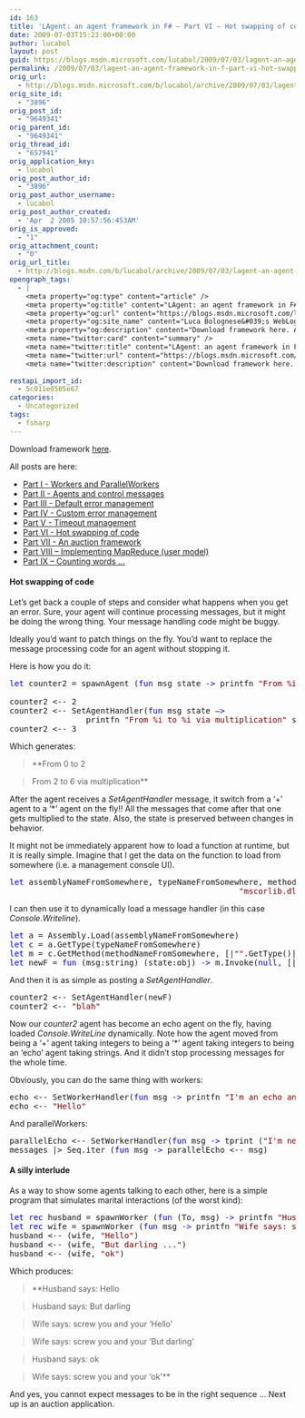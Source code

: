 ```yaml
---
id: 163
title: 'LAgent: an agent framework in F# – Part VI – Hot swapping of code (and something silly)'
date: 2009-07-03T15:23:00+00:00
author: lucabol
layout: post
guid: https://blogs.msdn.microsoft.com/lucabol/2009/07/03/lagent-an-agent-framework-in-f-part-vi-hot-swapping-of-code-and-something-silly/
permalink: /2009/07/03/lagent-an-agent-framework-in-f-part-vi-hot-swapping-of-code-and-something-silly/
orig_url:
  - http://blogs.msdn.microsoft.com/b/lucabol/archive/2009/07/03/lagent-an-agent-framework-in-f-part-vi-hot-swapping-of-code-and-something-silly.aspx
orig_site_id:
  - "3896"
orig_post_id:
  - "9649341"
orig_parent_id:
  - "9649341"
orig_thread_id:
  - "657941"
orig_application_key:
  - lucabol
orig_post_author_id:
  - "3896"
orig_post_author_username:
  - lucabol
orig_post_author_created:
  - 'Apr  2 2005 10:57:56:453AM'
orig_is_approved:
  - "1"
orig_attachment_count:
  - "0"
orig_url_title:
  - http://blogs.msdn.com/b/lucabol/archive/2009/07/03/lagent-an-agent-framework-in-f-part-vi-hot-swapping-of-code-and-something-silly.aspx
opengraph_tags:
  - |
    <meta property="og:type" content="article" />
    <meta property="og:title" content="LAgent: an agent framework in F# &ndash; Part VI &ndash; Hot swapping of code (and something silly)" />
    <meta property="og:url" content="https://blogs.msdn.microsoft.com/lucabol/2009/07/03/lagent-an-agent-framework-in-f-part-vi-hot-swapping-of-code-and-something-silly/" />
    <meta property="og:site_name" content="Luca Bolognese&#039;s WebLog" />
    <meta property="og:description" content="Download framework here. All posts are here: Part I  - Workers and ParallelWorkers Part II  - Agents and control messages Part III  - Default error management Part IV  - Custom error management Part V  - Timeout management Part VI  - Hot swapping of code Part VII  - An auction framework Part VIII – Implementing MapReduce..." />
    <meta name="twitter:card" content="summary" />
    <meta name="twitter:title" content="LAgent: an agent framework in F# &ndash; Part VI &ndash; Hot swapping of code (and something silly)" />
    <meta name="twitter:url" content="https://blogs.msdn.microsoft.com/lucabol/2009/07/03/lagent-an-agent-framework-in-f-part-vi-hot-swapping-of-code-and-something-silly/" />
    <meta name="twitter:description" content="Download framework here. All posts are here: Part I  - Workers and ParallelWorkers Part II  - Agents and control messages Part III  - Default error management Part IV  - Custom error management Part V  - Timeout management Part VI  - Hot swapping of code Part VII  - An auction framework Part VIII – Implementing MapReduce..." />
    
restapi_import_id:
  - 5c011e0505e67
categories:
  - Uncategorized
tags:
  - fsharp
---
```

Download framework [here](http://code.msdn.microsoft.com/LAgent).

All posts are here:

  * [Part I  - Workers and ParallelWorkers](http://blogs.msdn.com/lucabol/archive/2009/05/29/lagent-an-agent-framework-in-f-part-i-workers-and-parallelworkers.aspx) 
  * [Part II  - Agents and control messages](http://blogs.msdn.com/lucabol/archive/2009/06/05/lagent-an-agent-framework-in-f-part-ii-agents-and-control-messages.aspx) 
  * [Part III  - Default error management](http://blogs.msdn.com/lucabol/archive/2009/06/12/lagent-an-agent-framework-in-f-part-iii-default-error-management.aspx) 
  * [Part IV  - Custom error management](http://blogs.msdn.com/lucabol/archive/2009/06/19/lagent-an-agent-framework-in-f-part-iv-custom-error-management.aspx) 
  * [Part V  - Timeout management](http://blogs.msdn.com/lucabol/archive/2009/06/26/lagent-an-agent-framework-in-f-part-v-timeout-management.aspx) 
  * [Part VI  - Hot swapping of code](http://blogs.msdn.com/lucabol/archive/2009/07/03/lagent-an-agent-framework-in-f-part-vi-hot-swapping-of-code-and-something-silly.aspx) 
  * [Part VII  - An auction framework](http://blogs.msdn.com/lucabol/archive/2009/07/10/lagent-an-agent-framework-in-f-part-vii-an-auction-application.aspx) 
  * [Part VIII – Implementing MapReduce (user model)](http://blogs.msdn.com/lucabol/archive/2009/09/04/lagent-an-agent-framework-in-f-part-viii-implementing-mapreduce-user-model.aspx) 
  * [Part IX – Counting words …](http://blogs.msdn.com/lucabol/archive/2009/09/18/lagent-an-agent-framework-in-f-part-ix-counting-words.aspx)&#160; 

#### Hot swapping of code

Let’s get back a couple of steps and consider what happens when you get an error. Sure, your agent will continue processing messages, but it might be doing the wrong thing. Your message handling code might be buggy.

Ideally you’d want to patch things on the fly. You’d want to replace the message processing code for an agent without stopping it.

Here is how you do it:

<pre class="code"><span style="color:blue;">let </span>counter2 = spawnAgent (<span style="color:blue;">fun </span>msg state <span style="color:blue;">-&gt; </span>printfn <span style="color:maroon;">"From %i to %i" </span>state (state + msg);<br />                                                                              state + msg) 0
counter2 &lt;-- 2
counter2 &lt;-- SetAgentHandler(<span style="color:blue;">fun </span>msg state –<span style="color:blue;">&gt;<br />                </span>printfn <span style="color:maroon;">"From %i to %i via multiplication" </span>state (state * msg); msg * state)
counter2 &lt;-- 3</pre>



Which generates:

> **From 0 to 2
        
>   
> From 2 to 6 via multiplication**

After the agent receives a _SetAgentHandler_ message, it switch from a ‘+’ agent to a ‘*’ agent on the fly!! All the messages that come after that one gets multiplied to the state. Also, the state is preserved between changes in behavior.

It might not be immediately apparent how to load a function at runtime, but it is really simple. Imagine that I get the data on the function to load from somewhere (i.e. a management console UI).

<pre class="code"><span style="color:blue;">let </span>assemblyNameFromSomewhere, typeNameFromSomewhere, methodNameFromSomewhere = <br />                                                <span style="color:maroon;">"mscorlib.dll"</span>, <span style="color:maroon;">"System.Console"</span>, <span style="color:maroon;">"WriteLine"</span></pre>

I can then use it to dynamically load a message handler (in this case _Console.Writeline_).

<pre class="code"><span style="color:blue;">let </span>a = Assembly.Load(assemblyNameFromSomewhere)
<span style="color:blue;">let </span>c = a.GetType(typeNameFromSomewhere)
<span style="color:blue;">let </span>m = c.GetMethod(methodNameFromSomewhere, [|<span style="color:maroon;">""</span>.GetType()|])
<span style="color:blue;">let </span>newF = <span style="color:blue;">fun </span>(msg:string) (state:obj) <span style="color:blue;">-&gt; </span>m.Invoke(<span style="color:blue;">null</span>, [| (msg:&gt;obj) |])</pre>

And then it is as simple as posting a _SetAgentHandler_.

<pre class="code">counter2 &lt;-- SetAgentHandler(newF)
counter2 &lt;-- <span style="color:maroon;">"blah"</span></pre>

Now our _counter2_ agent has become an echo agent on the fly, having loaded _Console.WriteLine_ dynamically. Note how the agent moved from being a ‘+’ agent taking integers to being a ‘*’ agent taking integers to being an ‘echo’ agent taking strings. And it didn’t stop processing messages for the whole time.

Obviously, you can do the same thing with workers:

<pre class="code">echo &lt;-- SetWorkerHandler(<span style="color:blue;">fun </span>msg <span style="color:blue;">-&gt; </span>printfn <span style="color:maroon;">"I'm an echo and I say: %s" </span>msg)
echo &lt;-- <span style="color:maroon;">"Hello"</span></pre>

And parallelWorkers:

<pre class="code">parallelEcho &lt;-- SetWorkerHandler(<span style="color:blue;">fun </span>msg <span style="color:blue;">-&gt; </span>tprint (<span style="color:maroon;">"I'm new and " </span>+ msg))
messages |&gt; Seq.iter (<span style="color:blue;">fun </span>msg <span style="color:blue;">-&gt; </span>parallelEcho &lt;-- msg)</pre>

#### A silly interlude

As a way to show some agents talking to each other, here is a simple program that simulates marital interactions (of the worst kind):

<pre class="code"><span style="color:blue;">let rec </span>husband = spawnWorker (<span style="color:blue;">fun </span>(To, msg) <span style="color:blue;">-&gt; </span>printfn <span style="color:maroon;">"Husband says: %s" </span>msg; To &lt;-- msg)
<span style="color:blue;">let rec </span>wife = spawnWorker (<span style="color:blue;">fun </span>msg <span style="color:blue;">-&gt; </span>printfn <span style="color:maroon;">"Wife says: screw you and your '%s'" </span>msg)
husband &lt;-- (wife, <span style="color:maroon;">"Hello"</span>)
husband &lt;-- (wife, <span style="color:maroon;">"But darling ..."</span>)
husband &lt;-- (wife, <span style="color:maroon;">"ok"</span>)</pre>

Which produces:

> **Husband says: Hello
        
>   
> Husband says: But darling
        
>   
> Wife says: screw you and your &#8216;Hello'
        
>   
> Wife says: screw you and your &#8216;But darling'
        
>   
> Husband says: ok
        
>   
> Wife says: screw you and your &#8216;ok'**

And yes, you cannot expect messages to be in the right sequence … Next up is an auction application.